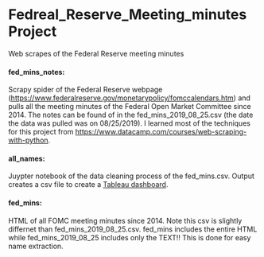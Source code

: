 # Fedreal_Reserve_Meeting_minutes Project
Web scrapes of the Federal Reserve meeting minutes


#### fed_mins_notes:
Scrapy spider of the Federal Reserve webpage (https://www.federalreserve.gov/monetarypolicy/fomccalendars.htm) and pulls all the meeting minutes of the Federal Open Market Committee since 2014. The notes can be found of in the fed_mins_2019_08_25.csv (the date the data was pulled was on 08/25/2019). I learned most of the techniques for this project from https://www.datacamp.com/courses/web-scraping-with-python.


#### all_names:
Juypter notebook of the data cleaning process of the fed_mins.csv. Output creates a csv file to create a [Tableau dashboard](https://public.tableau.com/profile/richy.castellanos#!/vizhome/shared/368GSW29W). 


#### fed_mins:
HTML of all FOMC meeting minutes since 2014. Note this csv is slightly differnet than fed_mins_2019_08_25.csv. fed_mins includes the entire HTML while fed_mins_2019_08_25 includes only the TEXT!! This is done for easy name extraction. 
